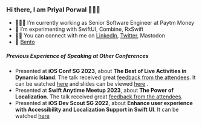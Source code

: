 ### Hi there, I am Priyal Porwal 🙋🏻‍♀️

- 👩🏻‍💻 I’m currently working as Senior Software Engineer at Paytm Money
- 🎯 I’m experimenting with SwiftUI, Combine, RxSwift
- 🙌🏼 You can connect with me on [LinkedIn](https://www.linkedin.com/in/priyal-porwal/), [Twitter](https://twitter.com/priyal_porwal_), Mastodon
- 📝 [Bento](https://bento.me/priyal-porwal)

<h5>Previous Experience of Speaking at Other Conferences </h5>
<ul>
<li>Presented at <b>iOS Conf SG 2023</b>, about <b>The Best of Live Activities in Dynamic Island</b>. The talk received great  <a href="https://twitter.com/jordibruin/status/1613838730611290116?s=20&t=mqTrDtYG0xpNbRUP0z5XQQ">feedback from the attendees</a>. It can be watched <a href="https://youtu.be/9fUeL2L9v_c">here</a> and slides can be viewed <a href="https://speakerdeck.com/priyal_porwal_/the-best-of-live-activity-in-dynamic-island">here</a> .</li>
<li>Presented at <b>Swift Anytime Meetup 2023</b>, about <b>The Power of Localization</b>. The talk received great  <a href="https://twitter.com/rajmanikush/status/1649703942648139776?s=20">feedback from the attendees</a>.</li>
<li>Presented at <b>iOS Dev Scout SG 2022</b>, about <b>Enhance user experience with Accessibility and Localization Support in Swift UI</b>. It can be watched <a href="https://youtu.be/uttM271WEqk">here</a> </li>
</ul>
<!--
**priyal-p/priyal-p** is a ✨ _special_ ✨ repository because its `README.md` (this file) appears on your GitHub profile.

Here are some ideas to get you started:

- 🔭 I’m currently working on ...
- 🌱 I’m currently learning ...
- 👯 I’m looking to collaborate on ...
- 🤔 I’m looking for help with ...
- 💬 Ask me about ...
- 📫 How to reach me: ...
- 😄 Pronouns: ...
- ⚡ Fun fact: ...
-->
